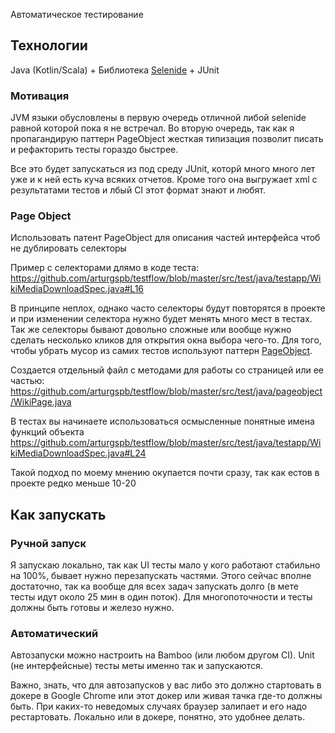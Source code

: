 Автоматическое тестирование

## Технологии
Java (Kotlin/Scala) + Библиотека [Selenide](http://ru.selenide.org/) + JUnit

### Мотивация

JVM языки обусловлены в первую очередь отличной либой selenide равной которой пока я не встречал.
Во вторую очередь, так как я пропагандирую паттерн PageObject жесткая типизация позволит писать и рефакторить тесты гораздо быстрее.

Все это будет запускаться из под среду JUnit, которй много много лет уже и к ней есть куча всяких отчетов.
Кроме того она выгружает xml c результатами тестов и лбый CI этот формат знают и любят.

### Page Object
Использовать патент PageObject для описания частей интерфейса чтоб не дублировать селекторы

Пример с селекторами длямо в коде теста:
https://github.com/arturgspb/testflow/blob/master/src/test/java/testapp/WikiMediaDownloadSpec.java#L16

В принципе неплох, однако часто селекторы будут повторятся в проекте и при изменении селектора нужно будет менять много мест в тестах.
Так же селекторы бывают довольно сложные или вообще нужно сделать несколько кликов для открытия окна выбора чего-то.
Для того, чтобы убрать мусор из самих тестов используют паттерн [PageObject](https://kreisfahrer.gitbooks.io/selenium-webdriver/content/page_object_pattern_arhitektura_testovogo_proekta/ispolzovanie_patterna_page_object.html).

Создается отдельный файл с методами для работы со страницей или ее частью:
https://github.com/arturgspb/testflow/blob/master/src/test/java/pageobject/WikiPage.java

В тестах вы начинаете использоваться осмысленные понятные имена функций объекта 
https://github.com/arturgspb/testflow/blob/master/src/test/java/testapp/WikiMediaDownloadSpec.java#L24

Такой подход по моему мнению окупается почти сразу, так как естов в проекте редко меньше 10-20

## Как запускать

### Ручной запуск
Я запускаю локально, так как UI тесты мало у кого работают стабильно на 100%, бывает нужно перезапускать частями.
Этого сейчас вполне достаточно, так ка вообще для всех задач запускать долго (в мете тесты идут около 25 мин в один поток).
Для многопоточности и тесты должны быть готовы и железо нужно.

### Автоматический
Автозапуски можно настроить на Bamboo (или любом другом CI). 
Unit (не интерфейсные) тесты меты именно так и запускаются.

Важно, знать, что для автозапусков у вас либо это должно стартовать в докере 
в Google Chrome или этот докер или живая тачка где-то должны быть. При каких-то неведомых случаях браузер залипает и его надо рестартовать.
Локально или в докере, понятно, это удобнее делать.
